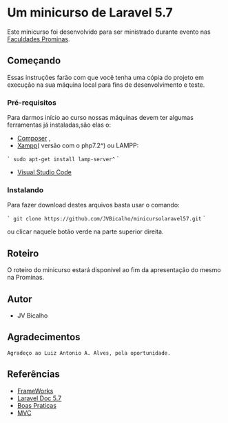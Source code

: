 # Um minicurso de Laravel 5.7

Este minicurso foi desenvolvido para ser ministrado durante evento nas [Faculdades Prominas](https://www.faculdadesprominas.com.br).

## Começando

Essas instruções farão com que você tenha uma cópia do projeto em execução na sua máquina local para fins de desenvolvimento e teste. 

### Pré-requisitos

Para darmos início ao curso nossas máquinas devem ter algumas ferramentas já instaladas,são elas o:
* [Composer](https://getcomposer.org/) , 
* [Xampp](https://www.apachefriends.org/pt_br/index.html)( versão com o php7.2^) ou LAMPP:

`` `
sudo apt-get install lamp-server^
`` `
* [Visual Studio Code](https://code.visualstudio.com/)

### Instalando

Para fazer download destes arquivos basta usar o comando:

`` `
git clone https://github.com/JVBicalho/minicursolaravel57.git
`` `

ou clicar naquele botão verde na parte superior direita.
## Roteiro

O roteiro do minicurso estará disponível ao fim da apresentação do mesmo na Prominas.


## Autor

* JV Bicalho  


## Agradecimentos
	Agradeço ao Luiz Antonio A. Alves, pela oportunidade.
## Referências

* [FrameWorks](https://dinamicatreinamentos.com/blog/o-que-sao-frameworks/ )
* [Laravel Doc 5.7](https://laravel.com/docs/5.7)
* [Boas Praticas](https://medium.com/@lucasmacedo/boas-pr%C3%A1ticas-em-apis-com-laravel-part-2-endpoints-e2a67e7cfe38)
* [MVC](https://tableless.com.br/mvc-afinal-e-o-que/)
